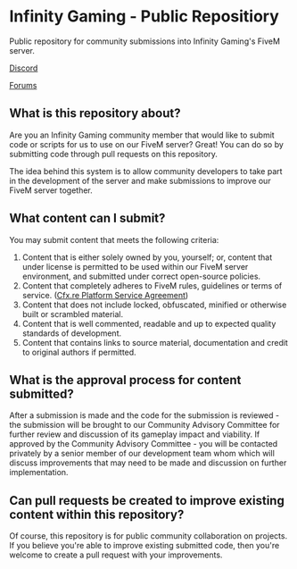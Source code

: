 # Infinity Gaming - Public Repositiory
Public repository for community submissions into Infinity Gaming's FiveM server.

[Discord](https://discord.gg/ig)

[Forums](https://infinitygaming.gg/)


## What is this repository about?
Are you an Infinity Gaming community member that would like to submit code or scripts for us to use on our FiveM server? Great! You can do so by submitting code through pull requests on this repository.

The idea behind this system is to allow community developers to take part in the development of the server and make submissions to improve our FiveM server together.

## What content can I submit?
You may submit content that meets the following criteria:
1. Content that is either solely owned by you, yourself; or, content that under license is permitted to be used within our FiveM server environment, and submitted under correct open-source policies.
2. Content that completely adheres to FiveM rules, guidelines or terms of service. ([Cfx.re Platform Service Agreement](https://runtime.fivem.net/fivem-service-agreement-4.pdf))
3. Content that does not include locked, obfuscated, minified or otherwise built or scrambled material.
4. Content that is well commented, readable and up to expected quality standards of development.
5. Content that contains links to source material, documentation and credit to original authors if permitted.

## What is the approval process for content submitted?
After a submission is made and the code for the submission is reviewed - the submission will be brought to our Community Advisory Committee for further review and discussion of its gameplay impact and viability.
If approved by the Community Advisory Committee - you will be contacted privately by a senior member of our development team whom which will discuss improvements that may need to be made and discussion on further implementation.

## Can pull requests be created to improve existing content within this repository?
Of course, this repository is for public community collaboration on projects.
If you believe you're able to improve existing submitted code, then you're welcome to create a pull request with your improvements.
